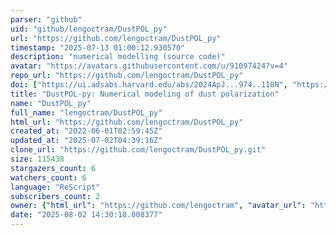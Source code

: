 ```yaml
---
parser: "github"
uid: "github/lengoctram/DustPOL_py"
url: "https://github.com/lengoctram/DustPOL_py"
timestamp: "2025-07-13 01:00:12.930570"
description: "numerical modelling (source code)"
avatar: "https://avatars.githubusercontent.com/u/91097424?v=4"
repo_url: "https://github.com/lengoctram/DustPOL_py"
doi: ["https://ui.adsabs.harvard.edu/abs/2024ApJ...974..118N", "https://ui.adsabs.harvard.edu/abs/2024ascl.soft11026T/abstract"]
title: "DustPOL-py: Numerical modeling of dust polarization"
name: "DustPOL_py"
full_name: "lengoctram/DustPOL_py"
html_url: "https://github.com/lengoctram/DustPOL_py"
created_at: "2022-06-01T02:59:45Z"
updated_at: "2025-07-02T04:39:16Z"
clone_url: "https://github.com/lengoctram/DustPOL_py.git"
size: 115438
stargazers_count: 6
watchers_count: 6
language: "ReScript"
subscribers_count: 2
owner: {"html_url": "https://github.com/lengoctram", "avatar_url": "https://avatars.githubusercontent.com/u/91097424?v=4", "login": "lengoctram", "type": "User"}
date: "2025-08-02 14:30:18.008377"
---
```

